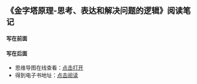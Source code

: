 ## 《金字塔原理-思考、表达和解决问题的逻辑》阅读笔记

#### 写在前面


#### 写在后面
- 思维导图在线查看：[点击打开](/attachment/44.《金字塔原理-思考、表达和解决问题的逻辑》.svg)
- 得到电子书地址：[点击阅读]()